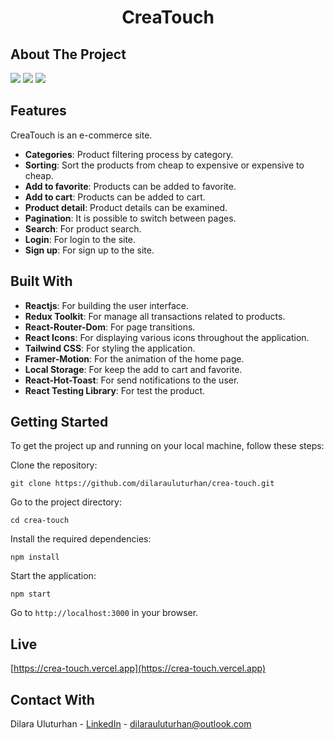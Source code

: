 <div align="center">
  <h1 align="center">CreaTouch</h1>
</div>

## About The Project
![](https://github.com/dilarauluturhan/crea-touch/assets/120499369/39dfbffe-4154-4124-9666-6e8738ce3548)
![](https://github.com/dilarauluturhan/crea-touch/assets/120499369/6761264e-d0ea-4a3c-a9b1-fec61c7c41a8)
![](https://github.com/dilarauluturhan/crea-touch/assets/120499369/4f01dd4e-cdfb-4a22-9eeb-d4a64ba75640)

## Features
CreaTouch is an e-commerce site.
- **Categories**: Product filtering process by category.
- **Sorting**: Sort the products from cheap to expensive or expensive to cheap.
- **Add to favorite**: Products can be added to favorite.
- **Add to cart**: Products can be added to cart.
- **Product detail**: Product details can be examined.
- **Pagination**: It is possible to switch between pages.
- **Search**: For product search.
- **Login**: For login to the site.
- **Sign up**: For sign up to the site.

## Built With
- **Reactjs**: For building the user interface.
- **Redux Toolkit**: For manage all transactions related to products.
- **React-Router-Dom**: For page transitions.
- **React Icons**: For displaying various icons throughout the application.
- **Tailwind CSS**: For styling the application.
- **Framer-Motion**: For the animation of the home page.
- **Local Storage**: For keep the add to cart and favorite.
- **React-Hot-Toast**: For send notifications to the user.
- **React Testing Library**: For test the product.

## Getting Started
To get the project up and running on your local machine, follow these steps:

Clone the repository:
````
git clone https://github.com/dilarauluturhan/crea-touch.git
````
Go to the project directory:
````
cd crea-touch
````
Install the required dependencies:
````
npm install
````
Start the application:
````
npm start
````
Go to `http://localhost:3000` in your browser.

## Live
[https://crea-touch.vercel.app](https://crea-touch.vercel.app)

## Contact With
Dilara Uluturhan - [LinkedIn](https://www.linkedin.com/in/dilarauluturhan/) - dilarauluturhan@outlook.com
